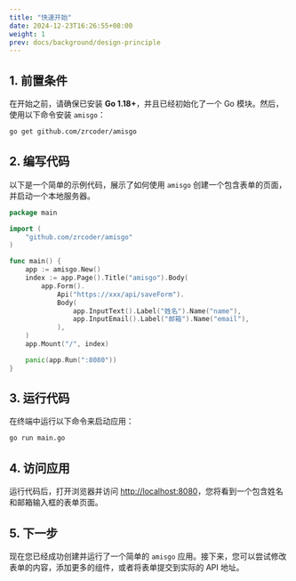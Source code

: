 ```yaml
---
title: "快速开始"
date: 2024-12-23T16:26:55+08:00
weight: 1
prev: docs/background/design-principle
---
```


## 1. 前置条件

在开始之前，请确保已安装 **Go 1.18+**，并且已经初始化了一个 Go 模块。然后，使用以下命令安装 `amisgo`：

```bash
go get github.com/zrcoder/amisgo
```

## 2. 编写代码

以下是一个简单的示例代码，展示了如何使用 `amisgo` 创建一个包含表单的页面，并启动一个本地服务器。

```go
package main

import (
	"github.com/zrcoder/amisgo"
)

func main() {
	app := amisgo.New()
	index := app.Page().Title("amisgo").Body(
		app.Form().
			Api("https://xxx/api/saveForm").
			Body(
				app.InputText().Label("姓名").Name("name"),
				app.InputEmail().Label("邮箱").Name("email"),
			),
	)
	app.Mount("/", index)

	panic(app.Run(":8080"))
}
```

## 3. 运行代码

在终端中运行以下命令来启动应用：

```bash
go run main.go
```

## 4. 访问应用

运行代码后，打开浏览器并访问 [http://localhost:8080](http://localhost:8080)，您将看到一个包含姓名和邮箱输入框的表单页面。

## 5. 下一步

现在您已经成功创建并运行了一个简单的 `amisgo` 应用。接下来，您可以尝试修改表单的内容，添加更多的组件，或者将表单提交到实际的 API 地址。
